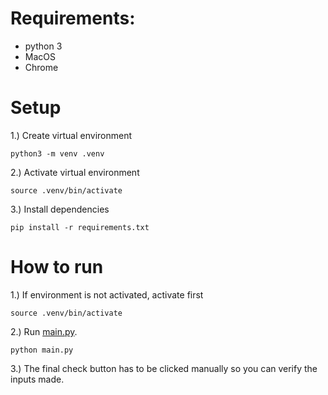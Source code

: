 # Requirements:
* python 3
* MacOS
* Chrome

# Setup

1.) Create virtual environment
```
python3 -m venv .venv
```

2.) Activate virtual environment
```
source .venv/bin/activate
```

3.) Install dependencies
```
pip install -r requirements.txt
```

# How to run
1.) If environment is not activated, activate first
```
source .venv/bin/activate
```

2.) Run [main.py](./main.py).
```
python main.py
```

3.) The final check button has to be clicked manually so you can verify the inputs made.
